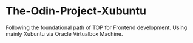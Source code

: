 # The-Odin-Project-Xubuntu
Following the foundational path of TOP for Frontend development. Using mainly Xubuntu via Oracle Virtualbox Machine.
